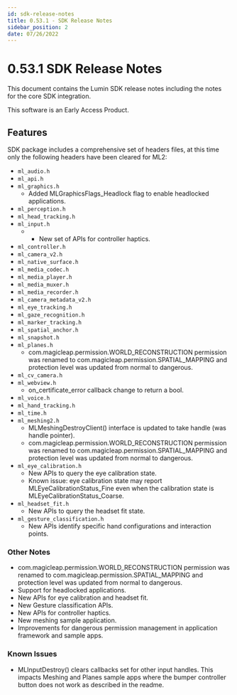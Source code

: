 ```yaml
---
id: sdk-release-notes
title: 0.53.1 - SDK Release Notes
sidebar_position: 2
date: 07/26/2022
---
```


# 0.53.1 SDK Release Notes

This document contains the Lumin SDK release notes including the notes for the core SDK integration.

This software is an Early Access Product.

## Features

SDK package includes a comprehensive set of headers files, at this time only the following headers have been cleared for ML2:

- `ml_audio.h`
- `ml_api.h`
- `ml_graphics.h`
  - Added MLGraphicsFlags_Headlock flag to enable headlocked applications.
- `ml_perception.h`
- `ml_head_tracking.h`
- `ml_input.h`
    - * New set of APIs for controller haptics.
- `ml_controller.h`
- `ml_camera_v2.h`
- `ml_native_surface.h`
- `ml_media_codec.h`
- `ml_media_player.h`
- `ml_media_muxer.h`
- `ml_media_recorder.h`
- `ml_camera_metadata_v2.h`
- `ml_eye_tracking.h`
- `ml_gaze_recognition.h`
- `ml_marker_tracking.h`
- `ml_spatial_anchor.h`
- `ml_snapshot.h`
- `ml_planes.h`
  - com.magicleap.permission.WORLD\_RECONSTRUCTION permission was renamed to com.magicleap.permission.SPATIAL\_MAPPING and protection level was updated from normal to dangerous.
- `ml_cv_camera.h`
- `ml_webview.h`
  - on\_certificate\_error callback change to return a bool.
- `ml_voice.h`
- `ml_hand_tracking.h`
- `ml_time.h`
- `ml_meshing2.h`
  - MLMeshingDestroyClient() interface is updated to take handle (was handle pointer).
  - com.magicleap.permission.WORLD\_RECONSTRUCTION permission was renamed to com.magicleap.permission.SPATIAL\_MAPPING and protection level was updated from normal to dangerous.
- `ml_eye_calibration.h`
  - New APIs to query the eye calibration state.
  - Known issue: eye calibration state may report MLEyeCalibrationStatus\_Fine even when the calibration state is MLEyeCalibrationStatus\_Coarse.
- `ml_headset_fit.h`
  - New APIs to query the headset fit state.
- `ml_gesture_classification.h`
  - New APIs identify specific hand configurations and interaction points.

###  Other Notes

- com.magicleap.permission.WORLD\_RECONSTRUCTION permission was renamed to com.magicleap.permission.SPATIAL\_MAPPING and protection level was updated from normal to dangerous.
- Support for headlocked applications.
- New APIs for eye calibration and headset fit.
- New Gesture classification APIs.
- New APIs for controller haptics.
- New meshing sample application.
- Improvements for dangerous permission management in application framework and sample apps.

### Known Issues

- MLInputDestroy() clears callbacks set for other input handles. This impacts Meshing and Planes sample apps where the bumper controller button does not work as described in the readme.

